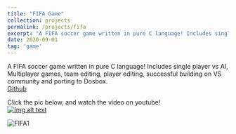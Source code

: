 ```yaml
---
title: "FIFA Game"
collection: projects
permalink: /projects/fifa
excerpt: "A FIFA soccer game written in pure C language! Includes single player vs AI, Multiplayer games, team editing, player editing, successful building on VS community and porting to Dosbox.[video](https://www.youtube.com/watch?v=2zyvW4dYbXc)<br/><img src='/images/FIFA1.png'>"
date: 2020-09-01
tag: 'game'
---
```


A FIFA soccer game written in pure C language! Includes single player vs AI, Multiplayer games, team editing, player editing, successful building on VS community and porting to Dosbox.   
[Github](https://github.com/jinjinhe2001/FIFApro)

Click the pic below, and watch the video on youtube!     
[![Img alt text](https://img.youtube.com/vi/2zyvW4dYbXc/0.jpg)](https://www.youtube.com/watch?v=2zyvW4dYbXc)

![FIFA1](http://jinjinhe2001.github.io/images/FIFA1.png)

